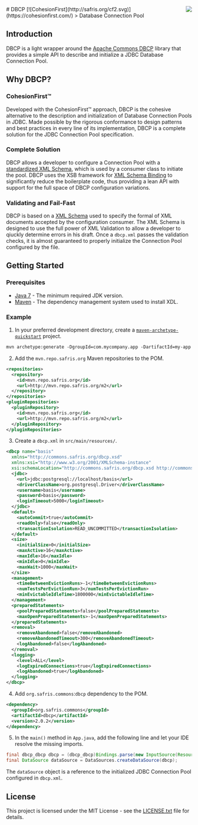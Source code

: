 <img src="http://safris.org/logo.png" align="right" />
# DBCP [![CohesionFirst](http://safris.org/cf2.svg)](https://cohesionfirst.com/)
> Database Connection Pool

## Introduction

DBCP is a light wrapper around the [Apache Commons DBCP](https://commons.apache.org/proper/commons-dbcp/) library that provides a simple API to describe and initialize a JDBC Database Connection Pool.

## Why DBCP?

### CohesionFirst™

Developed with the CohesionFirst™ approach, DBCP is the cohesive alternative to the description and initialization of Database Connection Pools in JDBC. Made possible by the rigorous conformance to design patterns and best practices in every line of its implementation, DBCP is a complete solution for the JDBC Connection Pool specification.

### Complete Solution

DBCP allows a developer to configure a Connection Pool with a [standardized XML Schema](https://xdb.safris.org/xds.xsd), which is used by a consumer class to initiate the pool. DBCP uses the XSB framework for [XML Schema Binding](https://github.com/SevaSafris/xsb/) to significantly reduce the boilerplate code, thus providing a lean API with support for the full space of DBCP configuration variations.

### Validating and Fail-Fast

DBCP is based on a [XML Schema](https://xdb.safris.org/xds.xsd) used to specify the formal of XML documents accepted by the configuration consumer. The XML Schema is designed to use the full power of XML Validation to allow a developer to qiuckly determine errors in his draft. Once a `dbcp.xml` passes the validation checks, it is almost guaranteed to properly initialize the Connection Pool configured by the file.

## Getting Started

### Prerequisites

* [Java 7](http://www.oracle.com/technetwork/java/javase/downloads/jdk7-downloads-1880260.html) - The minimum required JDK version.
* [Maven](https://maven.apache.org/) - The dependency management system used to install XDL.

### Example

1. In your preferred development directory, create a [`maven-archetype-quickstart`](http://maven.apache.org/archetypes/maven-archetype-quickstart/) project.

  ```tcsh
  mvn archetype:generate -DgroupId=com.mycompany.app -DartifactId=my-app -DarchetypeArtifactId=maven-archetype-quickstart -DinteractiveMode=false
  ```

2. Add the `mvn.repo.safris.org` Maven repositories to the POM.

  ```xml
  <repositories>
    <repository>
      <id>mvn.repo.safris.org</id>
      <url>http://mvn.repo.safris.org/m2</url>
    </repository>
  </repositories>
  <pluginRepositories>
    <pluginRepository>
      <id>mvn.repo.safris.org</id>
      <url>http://mvn.repo.safris.org/m2</url>
    </pluginRepository>
  </pluginRepositories>
  ```

3. Create a `dbcp.xml` in `src/main/resources/`.

  ```xml
  <dbcp name="basis"
    xmlns="http://commons.safris.org/dbcp.xsd"
    xmlns:xsi="http://www.w3.org/2001/XMLSchema-instance"
    xsi:schemaLocation="http://commons.safris.org/dbcp.xsd http://commons.safris.org/dbcp.xsd">
    <jdbc>
      <url>jdbc:postgresql://localhost/basis</url>
      <driverClassName>org.postgresql.Driver</driverClassName>
      <username>basis</username>
      <password>basis</password>
      <loginTimeout>5000</loginTimeout>
    </jdbc>
    <default>
      <autoCommit>true</autoCommit>
      <readOnly>false</readOnly>
      <transactionIsolation>READ_UNCOMMITTED</transactionIsolation>
    </default>
    <size>
      <initialSize>0</initialSize>
      <maxActive>16</maxActive>
      <maxIdle>16</maxIdle>
      <minIdle>0</minIdle>
      <maxWait>1000</maxWait>
    </size>
    <management>
      <timeBetweenEvictionRuns>-1</timeBetweenEvictionRuns>
      <numTestsPerEvictionRun>3</numTestsPerEvictionRun>
      <minEvictableIdleTime>1800000</minEvictableIdleTime>
    </management>
    <preparedStatements>
      <poolPreparedStatements>false</poolPreparedStatements>
      <maxOpenPreparedStatements>-1</maxOpenPreparedStatements>
    </preparedStatements>
    <removal>
      <removeAbandoned>false</removeAbandoned>
      <removeAbandonedTimeout>300</removeAbandonedTimeout>
      <logAbandoned>false</logAbandoned>
    </removal>
    <logging>
      <level>ALL</level>
      <logExpiredConnections>true</logExpiredConnections>
      <logAbandoned>true</logAbandoned>
    </logging>
  </dbcp>
  ```

4. Add `org.safris.commons`:`dbcp` dependency to the POM.

  ```xml
  <dependency>
    <groupId>org.safris.commons</groupId>
    <artifactId>dbcp</artifactId>
    <version>2.0.2</version>
  </dependency>
  ```

5. In the `main()` method in `App.java`, add the following line and let your IDE resolve the missing imports.

  ```java
  final dbcp_dbcp dbcp = (dbcp_dbcp)Bindings.parse(new InputSource(Resources.getResourceOrFile("dbcp.xml").getURL().openStream()));
  final DataSource dataSource = DataSources.createDataSource(dbcp);
  ```

  The `dataSource` object is a reference to the initialized JDBC Connection Pool configured in `dbcp.xml`.

## License

This project is licensed under the MIT License - see the [LICENSE.txt](LICENSE.txt) file for details.
